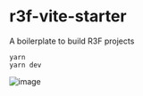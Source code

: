 # r3f-vite-starter
A boilerplate to build R3F projects

```
yarn
yarn dev
```


![image](https://camo.githubusercontent.com/88ab483c4134da2eab0765c42b230681b96d7fd132f639af78eac71277144d57/68747470733a2f2f696d672e796f75747562652e636f6d2f76692f6a496b6e39644c42664e632f6d617872657364656661756c742e6a70673f77)
